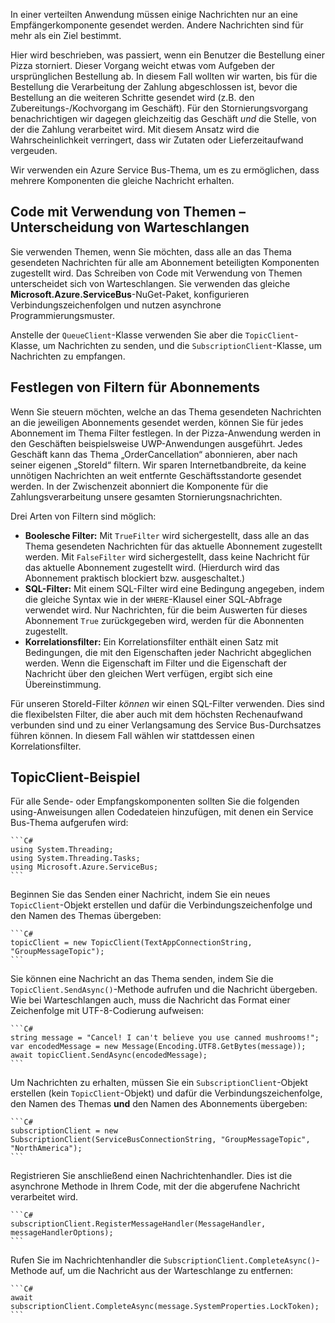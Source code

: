 In einer verteilten Anwendung müssen einige Nachrichten nur an eine Empfängerkomponente gesendet werden. Andere Nachrichten sind für mehr als ein Ziel bestimmt.

Hier wird beschrieben, was passiert, wenn ein Benutzer die Bestellung einer Pizza storniert. Dieser Vorgang weicht etwas vom Aufgeben der ursprünglichen Bestellung ab. In diesem Fall wollten wir warten, bis für die Bestellung die Verarbeitung der Zahlung abgeschlossen ist, bevor die Bestellung an die weiteren Schritte gesendet wird (z.B. den Zubereitungs-/Kochvorgang im Geschäft). Für den Stornierungsvorgang benachrichtigen wir dagegen gleichzeitig das Geschäft *und* die Stelle, von der die Zahlung verarbeitet wird. Mit diesem Ansatz wird die Wahrscheinlichkeit verringert, dass wir Zutaten oder Lieferzeitaufwand vergeuden.

Wir verwenden ein Azure Service Bus-Thema, um es zu ermöglichen, dass mehrere Komponenten die gleiche Nachricht erhalten.

## <a name="how-code-that-uses-topics-differs-from-queues"></a>Code mit Verwendung von Themen – Unterscheidung von Warteschlangen

Sie verwenden Themen, wenn Sie möchten, dass alle an das Thema gesendeten Nachrichten für alle am Abonnement beteiligten Komponenten zugestellt wird. Das Schreiben von Code mit Verwendung von Themen unterscheidet sich von Warteschlangen. Sie verwenden das gleiche **Microsoft.Azure.ServiceBus**-NuGet-Paket, konfigurieren Verbindungszeichenfolgen und nutzen asynchrone Programmierungsmuster.

Anstelle der `QueueClient`-Klasse verwenden Sie aber die `TopicClient`-Klasse, um Nachrichten zu senden, und die `SubscriptionClient`-Klasse, um Nachrichten zu empfangen.

## <a name="setting-filters-on-subscriptions"></a>Festlegen von Filtern für Abonnements

Wenn Sie steuern möchten, welche an das Thema gesendeten Nachrichten an die jeweiligen Abonnements gesendet werden, können Sie für jedes Abonnement im Thema Filter festlegen. In der Pizza-Anwendung werden in den Geschäften beispielsweise UWP-Anwendungen ausgeführt. Jedes Geschäft kann das Thema „OrderCancellation“ abonnieren, aber nach seiner eigenen „StoreId“ filtern. Wir sparen Internetbandbreite, da keine unnötigen Nachrichten an weit entfernte Geschäftsstandorte gesendet werden. In der Zwischenzeit abonniert die Komponente für die Zahlungsverarbeitung unsere gesamten Stornierungsnachrichten.

Drei Arten von Filtern sind möglich:

- **Boolesche Filter:** Mit `TrueFilter` wird sichergestellt, dass alle an das Thema gesendeten Nachrichten für das aktuelle Abonnement zugestellt werden. Mit `FalseFilter` wird sichergestellt, dass keine Nachricht für das aktuelle Abonnement zugestellt wird. (Hierdurch wird das Abonnement praktisch blockiert bzw. ausgeschaltet.)
- **SQL-Filter:** Mit einem SQL-Filter wird eine Bedingung angegeben, indem die gleiche Syntax wie in der `WHERE`-Klausel einer SQL-Abfrage verwendet wird. Nur Nachrichten, für die beim Auswerten für dieses Abonnement `True` zurückgegeben wird, werden für die Abonnenten zugestellt.
- **Korrelationsfilter:** Ein Korrelationsfilter enthält einen Satz mit Bedingungen, die mit den Eigenschaften jeder Nachricht abgeglichen werden. Wenn die Eigenschaft im Filter und die Eigenschaft der Nachricht über den gleichen Wert verfügen, ergibt sich eine Übereinstimmung.

Für unseren StoreId-Filter *können* wir einen SQL-Filter verwenden. Dies sind die flexibelsten Filter, die aber auch mit dem höchsten Rechenaufwand verbunden sind und zu einer Verlangsamung des Service Bus-Durchsatzes führen können. In diesem Fall wählen wir stattdessen einen Korrelationsfilter. 

## <a name="topicclient-example"></a>TopicClient-Beispiel

Für alle Sende- oder Empfangskomponenten sollten Sie die folgenden using-Anweisungen allen Codedateien hinzufügen, mit denen ein Service Bus-Thema aufgerufen wird:

    ```C#
    using System.Threading;
    using System.Threading.Tasks;
    using Microsoft.Azure.ServiceBus;
    ```

Beginnen Sie das Senden einer Nachricht, indem Sie ein neues `TopicClient`-Objekt erstellen und dafür die Verbindungszeichenfolge und den Namen des Themas übergeben:

    ```C#
    topicClient = new TopicClient(TextAppConnectionString, "GroupMessageTopic");
    ```

Sie können eine Nachricht an das Thema senden, indem Sie die `TopicClient.SendAsync()`-Methode aufrufen und die Nachricht übergeben. Wie bei Warteschlangen auch, muss die Nachricht das Format einer Zeichenfolge mit UTF-8-Codierung aufweisen:

    ```C#
    string message = "Cancel! I can't believe you use canned mushrooms!";
    var encodedMessage = new Message(Encoding.UTF8.GetBytes(message));
    await topicClient.SendAsync(encodedMessage);
    ```

Um Nachrichten zu erhalten, müssen Sie ein `SubscriptionClient`-Objekt erstellen (kein `TopicClient`-Objekt) und dafür die Verbindungszeichenfolge, den Namen des Themas **und** den Namen des Abonnements übergeben:

    ```C#
    subscriptionClient = new SubscriptionClient(ServiceBusConnectionString, "GroupMessageTopic", "NorthAmerica");
    ```

Registrieren Sie anschließend einen Nachrichtenhandler. Dies ist die asynchrone Methode in Ihrem Code, mit der die abgerufene Nachricht verarbeitet wird.

    ```C#
    subscriptionClient.RegisterMessageHandler(MessageHandler, messageHandlerOptions);
    ```

Rufen Sie im Nachrichtenhandler die `SubscriptionClient.CompleteAsync()`-Methode auf, um die Nachricht aus der Warteschlange zu entfernen:

    ```C#
    await subscriptionClient.CompleteAsync(message.SystemProperties.LockToken);
    ```